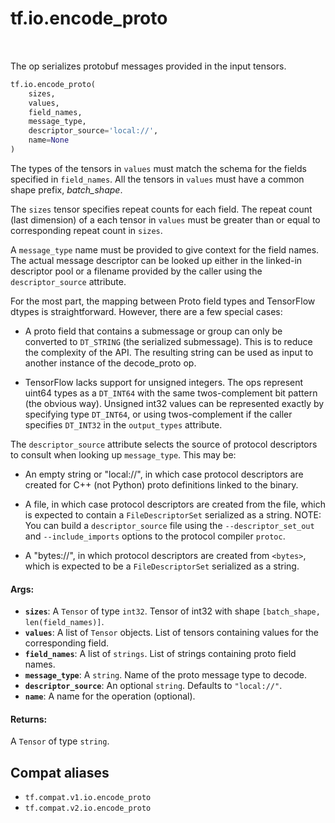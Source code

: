 <div itemscope itemtype="http://developers.google.com/ReferenceObject">
<meta itemprop="name" content="tf.io.encode_proto" />
<meta itemprop="path" content="Stable" />
</div>

# tf.io.encode_proto

<!-- Insert buttons and diff -->

<table class="tfo-notebook-buttons tfo-api" align="left">
</table>



The op serializes protobuf messages provided in the input tensors.

``` python
tf.io.encode_proto(
    sizes,
    values,
    field_names,
    message_type,
    descriptor_source='local://',
    name=None
)
```



<!-- Placeholder for "Used in" -->

The types of the tensors in `values` must match the schema for the fields
specified in `field_names`. All the tensors in `values` must have a common
shape prefix, *batch_shape*.

The `sizes` tensor specifies repeat counts for each field.  The repeat count
(last dimension) of a each tensor in `values` must be greater than or equal
to corresponding repeat count in `sizes`.

A `message_type` name must be provided to give context for the field names.
The actual message descriptor can be looked up either in the linked-in
descriptor pool or a filename provided by the caller using the
`descriptor_source` attribute.

For the most part, the mapping between Proto field types and TensorFlow dtypes
is straightforward. However, there are a few special cases:

- A proto field that contains a submessage or group can only be converted
to `DT_STRING` (the serialized submessage). This is to reduce the complexity
of the API. The resulting string can be used as input to another instance of
the decode_proto op.

- TensorFlow lacks support for unsigned integers. The ops represent uint64
types as a `DT_INT64` with the same twos-complement bit pattern (the obvious
way). Unsigned int32 values can be represented exactly by specifying type
`DT_INT64`, or using twos-complement if the caller specifies `DT_INT32` in
the `output_types` attribute.

The `descriptor_source` attribute selects the source of protocol
descriptors to consult when looking up `message_type`. This may be:

- An empty string  or "local://", in which case protocol descriptors are
created for C++ (not Python) proto definitions linked to the binary.

- A file, in which case protocol descriptors are created from the file,
which is expected to contain a `FileDescriptorSet` serialized as a string.
NOTE: You can build a `descriptor_source` file using the `--descriptor_set_out`
and `--include_imports` options to the protocol compiler `protoc`.

- A "bytes://<bytes>", in which protocol descriptors are created from `<bytes>`,
which is expected to be a `FileDescriptorSet` serialized as a string.

#### Args:


* <b>`sizes`</b>: A `Tensor` of type `int32`.
  Tensor of int32 with shape `[batch_shape, len(field_names)]`.
* <b>`values`</b>: A list of `Tensor` objects.
  List of tensors containing values for the corresponding field.
* <b>`field_names`</b>: A list of `strings`.
  List of strings containing proto field names.
* <b>`message_type`</b>: A `string`. Name of the proto message type to decode.
* <b>`descriptor_source`</b>: An optional `string`. Defaults to `"local://"`.
* <b>`name`</b>: A name for the operation (optional).


#### Returns:

A `Tensor` of type `string`.


## Compat aliases

* `tf.compat.v1.io.encode_proto`
* `tf.compat.v2.io.encode_proto`

